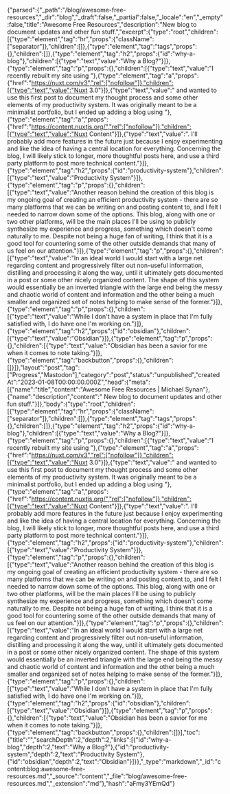 {"parsed":{"_path":"/blog/awesome-free-resources","_dir":"blog","_draft":false,"_partial":false,"_locale":"en","_empty":false,"title":"Awesome Free Resources","description":"New blog to document updates and other fun stuff.","excerpt":{"type":"root","children":[{"type":"element","tag":"hr","props":{"className":["separator"]},"children":[]},{"type":"element","tag":"tags","props":{},"children":[]},{"type":"element","tag":"h2","props":{"id":"why-a-blog"},"children":[{"type":"text","value":"Why a Blog?"}]},{"type":"element","tag":"p","props":{},"children":[{"type":"text","value":"I recently rebuilt my site using "},{"type":"element","tag":"a","props":{"href":"https://nuxt.com/v3","rel":["nofollow"]},"children":[{"type":"text","value":"Nuxt 3.0"}]},{"type":"text","value":" and wanted to use this first post to document my thought process and some other elements of my productivity system. It was originally meant to be a minimalist portfolio, but I ended up adding a blog using "},{"type":"element","tag":"a","props":{"href":"https://content.nuxtjs.org/","rel":["nofollow"]},"children":[{"type":"text","value":"Nuxt Content"}]},{"type":"text","value":". I'll probably add more features in the future just because I enjoy experimenting and like the idea of having a central location for everything. Concerning the blog, I will likely stick to longer, more thoughtful posts here, and use a third party platform to post more technical content."}]},{"type":"element","tag":"h2","props":{"id":"productivity-system"},"children":[{"type":"text","value":"Productivity System"}]},{"type":"element","tag":"p","props":{},"children":[{"type":"text","value":"Another reason behind the creation of this blog is my ongoing goal of creating an efficient productivity system - there are so many platforms that we can be writing on and posting content to, and I felt I needed to narrow down some of the options. This blog, along with one or two other platforms, will be the main places I'll be using to publicly synthesize my experience and progress, something which doesn't come naturally to me. Despite not being a huge fan of writing, I think that it is a good tool for countering some of the other outside demands that many of us feel on our attention."}]},{"type":"element","tag":"p","props":{},"children":[{"type":"text","value":"In an ideal world I would start with a large net regarding content and progressively filter out non-useful information, distilling and processing it along the way, until it ultimately gets documented in a post or some other nicely organized content. The shape of this system would essentially be an inverted triangle with the large end being the messy and chaotic world of content and information and the other being a much smaller and organized set of notes helping to make sense of the former."}]},{"type":"element","tag":"p","props":{},"children":[{"type":"text","value":"While I don't have a system in place that I'm fully satisfied with, I do have one I'm working on."}]},{"type":"element","tag":"h2","props":{"id":"obsidian"},"children":[{"type":"text","value":"Obsidian"}]},{"type":"element","tag":"p","props":{},"children":[{"type":"text","value":"Obsidian has been a savior for me when it comes to note taking."}]},{"type":"element","tag":"backbutton","props":{},"children":[]}]},"layout":"post","tag":["Progress","Mastodon"],"category":"post","status":"unpublished","createdAt":"2023-01-08T00:00:00.000Z","head":{"meta":[{"name":"title","content":"Awesome Free Resources | Michael Synan"},{"name":"description","content":" New blog to document updates and other fun stuff."}]},"body":{"type":"root","children":[{"type":"element","tag":"hr","props":{"className":["separator"]},"children":[]},{"type":"element","tag":"tags","props":{},"children":[]},{"type":"element","tag":"h2","props":{"id":"why-a-blog"},"children":[{"type":"text","value":"Why a Blog?"}]},{"type":"element","tag":"p","props":{},"children":[{"type":"text","value":"I recently rebuilt my site using "},{"type":"element","tag":"a","props":{"href":"https://nuxt.com/v3","rel":["nofollow"]},"children":[{"type":"text","value":"Nuxt 3.0"}]},{"type":"text","value":" and wanted to use this first post to document my thought process and some other elements of my productivity system. It was originally meant to be a minimalist portfolio, but I ended up adding a blog using "},{"type":"element","tag":"a","props":{"href":"https://content.nuxtjs.org/","rel":["nofollow"]},"children":[{"type":"text","value":"Nuxt Content"}]},{"type":"text","value":". I'll probably add more features in the future just because I enjoy experimenting and like the idea of having a central location for everything. Concerning the blog, I will likely stick to longer, more thoughtful posts here, and use a third party platform to post more technical content."}]},{"type":"element","tag":"h2","props":{"id":"productivity-system"},"children":[{"type":"text","value":"Productivity System"}]},{"type":"element","tag":"p","props":{},"children":[{"type":"text","value":"Another reason behind the creation of this blog is my ongoing goal of creating an efficient productivity system - there are so many platforms that we can be writing on and posting content to, and I felt I needed to narrow down some of the options. This blog, along with one or two other platforms, will be the main places I'll be using to publicly synthesize my experience and progress, something which doesn't come naturally to me. Despite not being a huge fan of writing, I think that it is a good tool for countering some of the other outside demands that many of us feel on our attention."}]},{"type":"element","tag":"p","props":{},"children":[{"type":"text","value":"In an ideal world I would start with a large net regarding content and progressively filter out non-useful information, distilling and processing it along the way, until it ultimately gets documented in a post or some other nicely organized content. The shape of this system would essentially be an inverted triangle with the large end being the messy and chaotic world of content and information and the other being a much smaller and organized set of notes helping to make sense of the former."}]},{"type":"element","tag":"p","props":{},"children":[{"type":"text","value":"While I don't have a system in place that I'm fully satisfied with, I do have one I'm working on."}]},{"type":"element","tag":"h2","props":{"id":"obsidian"},"children":[{"type":"text","value":"Obsidian"}]},{"type":"element","tag":"p","props":{},"children":[{"type":"text","value":"Obsidian has been a savior for me when it comes to note taking."}]},{"type":"element","tag":"backbutton","props":{},"children":[]}],"toc":{"title":"","searchDepth":2,"depth":2,"links":[{"id":"why-a-blog","depth":2,"text":"Why a Blog?"},{"id":"productivity-system","depth":2,"text":"Productivity System"},{"id":"obsidian","depth":2,"text":"Obsidian"}]}},"_type":"markdown","_id":"content:blog:awesome-free-resources.md","_source":"content","_file":"blog/awesome-free-resources.md","_extension":"md"},"hash":"aFmy3YEmQd"}